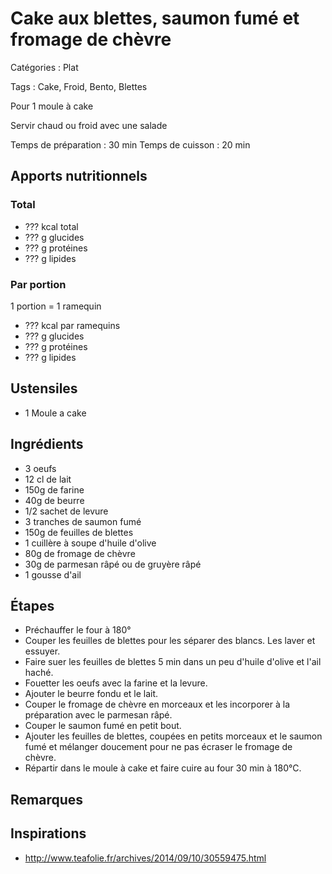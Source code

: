 # Cake aux blettes, saumon fumé et fromage de chèvre

Catégories : Plat

Tags : Cake, Froid, Bento, Blettes

Pour 1 moule à cake

Servir chaud ou froid avec une salade

Temps de préparation : 30 min
Temps de cuisson : 20 min

## Apports nutritionnels

### Total

* ??? kcal total
* ??? g glucides
* ??? g protéines
* ??? g lipides

### Par portion

1 portion = 1 ramequin

* ??? kcal par ramequins
* ??? g glucides
* ??? g protéines
* ??? g lipides

## Ustensiles

* 1 Moule a cake

## Ingrédients

* 3 oeufs
* 12 cl de lait
* 150g de farine
* 40g de beurre
* 1/2 sachet de levure
* 3 tranches de saumon fumé
* 150g de feuilles de blettes
* 1 cuillère à soupe d'huile d'olive
* 80g de fromage de chèvre
* 30g de parmesan râpé ou de gruyère râpé
* 1 gousse d'ail

## Étapes

* Préchauffer le four à 180°
* Couper les feuilles de blettes pour les séparer des blancs. Les laver et essuyer.
* Faire suer les feuilles de blettes 5 min dans un peu d'huile d'olive et l'ail haché.
* Fouetter les oeufs avec la farine et la levure.
* Ajouter le beurre fondu et le lait.
* Couper le fromage de chèvre en morceaux et les incorporer à la préparation avec le parmesan râpé.
* Couper le saumon fumé en petit bout.
* Ajouter les feuilles de blettes, coupées en petits morceaux et le saumon fumé et mélanger doucement pour ne pas écraser le fromage de chèvre.
* Répartir dans le moule à cake et faire cuire au four 30 min à 180°C.

## Remarques

## Inspirations

* http://www.teafolie.fr/archives/2014/09/10/30559475.html
